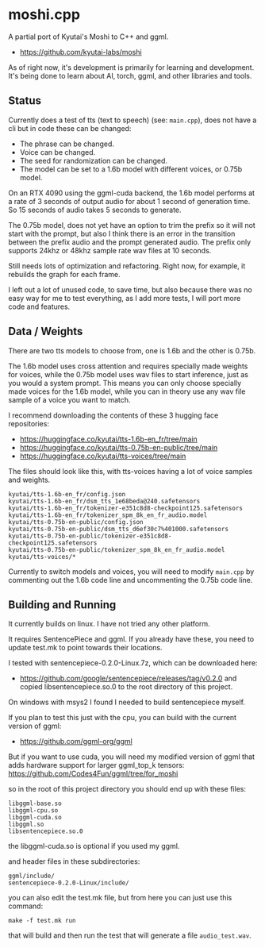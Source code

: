 
# moshi.cpp

A partial port of Kyutai's Moshi to C++ and ggml.
* https://github.com/kyutai-labs/moshi

As of right now, it's development is primarily for learning and development. It's being done to learn about AI, torch, ggml, and other libraries and tools.

## Status

Currently does a test of tts (text to speech) (see: `main.cpp`), does not have a cli but in code these can be changed:
* The phrase can be changed.
* Voice can be changed.
* The seed for randomization can be changed.
* The model can be set to a 1.6b model with different voices, or 0.75b model.

On an RTX 4090 using the ggml-cuda backend, the 1.6b model performs at a rate of 3 seconds of output audio for about 1 second of generation time. So 15 seconds of audio takes 5 seconds to generate.

The 0.75b model, does not yet have an option to trim the prefix so it will not start with the prompt, but also I think there is an error in the transition between the prefix audio and the prompt generated audio. The prefix only supports 24khz or 48khz sample rate wav files at 10 seconds.

Still needs lots of optimization and refactoring. Right now, for example, it rebuilds the graph for each frame.

I left out a lot of unused code, to save time, but also because there was no easy way for me to test everything, as I add more tests, I will port more code and features.

## Data / Weights

There are two tts models to choose from, one is 1.6b and the other is 0.75b.

The 1.6b model uses cross attention and requires specially made weights for voices, while the 0.75b model uses wav files to start inference, just as you would a system prompt. This means you can only choose specially made voices for the 1.6b model, while you can in theory use any wav file sample of a voice you want to match.

I recommend downloading the contents of these 3 hugging face repositories:
* https://huggingface.co/kyutai/tts-1.6b-en_fr/tree/main
* https://huggingface.co/kyutai/tts-0.75b-en-public/tree/main
* https://huggingface.co/kyutai/tts-voices/tree/main

The files should look like this, with tts-voices having a lot of voice samples and weights.
```
kyutai/tts-1.6b-en_fr/config.json
kyutai/tts-1.6b-en_fr/dsm_tts_1e68beda@240.safetensors
kyutai/tts-1.6b-en_fr/tokenizer-e351c8d8-checkpoint125.safetensors
kyutai/tts-1.6b-en_fr/tokenizer_spm_8k_en_fr_audio.model
kyutai/tts-0.75b-en-public/config.json
kyutai/tts-0.75b-en-public/dsm_tts_d6ef30c7%401000.safetensors
kyutai/tts-0.75b-en-public/tokenizer-e351c8d8-checkpoint125.safetensors
kyutai/tts-0.75b-en-public/tokenizer_spm_8k_en_fr_audio.model
kyutai/tts-voices/*
```

Currently to switch models and voices, you will need to modify `main.cpp` by commenting out the 1.6b code line and uncommenting the 0.75b code line.

## Building and Running

It currently builds on linux. I have not tried any other platform.

It requires SentencePiece and ggml. If you already have these, you need to update test.mk to point towards their locations.

I tested with sentencepiece-0.2.0-Linux.7z, which can be downloaded here:
* https://github.com/google/sentencepiece/releases/tag/v0.2.0
and copied libsentencepiece.so.0 to the root directory of this project.

On windows with msys2 I found I needed to build sentencepiece myself.

If you plan to test this just with the cpu, you can build with the current version of ggml:
* https://github.com/ggml-org/ggml

But if you want to use cuda, you will need my modified version of ggml that adds hardware support for larger ggml_top_k tensors:
https://github.com/Codes4Fun/ggml/tree/for_moshi

so in the root of this project directory you should end up with these files:
```
libggml-base.so
libggml-cpu.so
libggml-cuda.so
libggml.so
libsentencepiece.so.0
```
the libggml-cuda.so is optional if you used my ggml.

and header files in these subdirectories:
```
ggml/include/
sentencepiece-0.2.0-Linux/include/
```

you can also edit the test.mk file, but from here you can just use this command:
```
make -f test.mk run
```
that will build and then run the test that will generate a file `audio_test.wav`.


